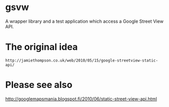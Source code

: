 gsvw
====

A wrapper library and a test application which access a Google Street View API. 

The original idea
=================
    http://jamiethompson.co.uk/web/2010/05/15/google-streetview-static-api/ 

Please see also
===============
http://googlemapsmania.blogspot.fi/2010/06/static-street-view-api.html
